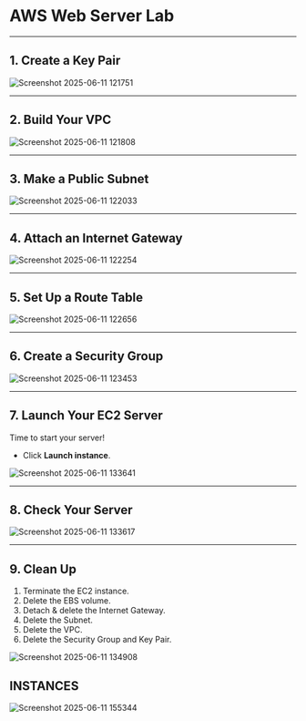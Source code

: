 # AWS Web Server Lab

---

## 1. Create a Key Pair


<!-- Image: create-keypair.png -->
![Screenshot 2025-06-11 121751](https://github.com/user-attachments/assets/d3de4f8a-4abb-454f-af7c-6a45521d8cb7)


---

## 2. Build Your VPC



<!-- Image: create-vpc.png -->
![Screenshot 2025-06-11 121808](https://github.com/user-attachments/assets/5cdfbb99-1252-42dc-afea-a863800a7c15)


---

## 3. Make a Public Subnet



<!-- Image: create-subnet.png -->
![Screenshot 2025-06-11 122033](https://github.com/user-attachments/assets/ec2bd77d-d60a-4fb2-905d-e9a694a12b94)


---

## 4. Attach an Internet Gateway



<!-- Image: attach-igw.png -->
![Screenshot 2025-06-11 122254](https://github.com/user-attachments/assets/53d34587-9305-4a0c-a9c5-8c20bd2b6aeb)


---

## 5. Set Up a Route Table



<!-- Image: route-table.png -->
![Screenshot 2025-06-11 122656](https://github.com/user-attachments/assets/5610e301-bdd1-4662-8eea-6a762cf18f8e)


---

## 6. Create a Security Group



<!-- Image: security-group.png -->
![Screenshot 2025-06-11 123453](https://github.com/user-attachments/assets/c15a96a3-068c-44c1-abeb-b42be113a152)

---

## 7. Launch Your EC2 Server

Time to start your server!

* Click **Launch instance**.

![Screenshot 2025-06-11 133641](https://github.com/user-attachments/assets/5e147ca7-8b1d-4983-b66d-6c060078ffe5)


---

## 8. Check Your Server



<!-- Image: test-server.png -->
![Screenshot 2025-06-11 133617](https://github.com/user-attachments/assets/d2c42d6a-cf66-404c-9a38-d82e0a4f50b4)


---

## 9. Clean Up

1. Terminate the EC2 instance.
2. Delete the EBS volume.
3. Detach & delete the Internet Gateway.
4. Delete the Subnet.
5. Delete the VPC.
6. Delete the Security Group and Key Pair.

<!-- Image: cleanup.png -->
![Screenshot 2025-06-11 134908](https://github.com/user-attachments/assets/e22873cc-3499-408a-bb5c-6a07cd41a3ea)

## INSTANCES 

![Screenshot 2025-06-11 155344](https://github.com/user-attachments/assets/47f2bfe9-c4f3-485e-b7b6-17206fefdc58)

